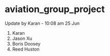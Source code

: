 # aviation_group_project

Update by Karan - 10:08 am 25 Jun

1. Karan
2. Jason Xu
3. Boris Doosey
4. Reed Huston
